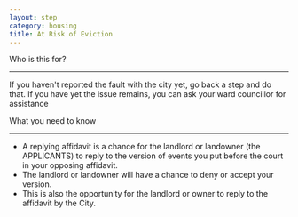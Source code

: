 ```yaml
---
layout: step
category: housing
title: At Risk of Eviction
---
```

<div class="intro">
  <div class="header"><i class="fa fa-fw fa-users" aria-hidden="true"></i> Who is this for?</div>
  <hr>
  <div class="content">
    <p>If you haven't reported the fault with the city yet, go back a step and do that. If you have yet the issue remains, you can ask your ward councillor for assistance</p>
  </div>
</div>

<div class="summary">
  <div class="header"><i class="fa fa-fw fa-exclamation-circle" aria-hidden="true"></i> What you need to know</div>
  <hr>
  <div class="content">
    <ul class="fa-ul">
      <li><i class="fa-li fa fa-info-circle"></i>A replying affidavit is a chance for the landlord or landowner (the APPLICANTS) to reply to the version of events you put before the court in your opposing affidavit.</li>
      <li><i class="fa-li fa fa-info-circle"></i>The landlord or landowner will have a chance to deny or accept your version.</li>
      <li><i class="fa-li fa fa-info-circle"></i>This is also the opportunity for the landlord or owner to reply to the affidavit by the City.</li>
    </ul>
  </div>
</div>
